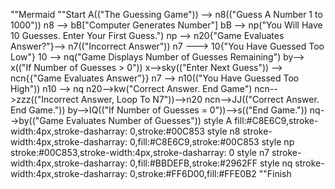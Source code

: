 ""Mermaid
""Start
    A(("The Guessing Game")) --> n8(("Guess A Number 1 to 1000"))
    n8 --> bB["Computer Generates Number"]
    bB --> np("You Will Have 10 Guesses. Enter Your First Guess.")
    np --> n20{"Game Evaluates Answer?"}-->
    n7(("Incorrect Answer"))
    n7 ---> 10{"You Have Guessed Too Low"}
    10 --> nq("Game Displays Number of Guesses Remaining")
   by--> x(("If Number of Guesses > 0")) 
   x-->sky(("Enter Next Guess"))
    --> ncn{{"Game Evaluates Answer"}}
    n7 --> n10(("You Have Guessed Too High")) 
    n10 --> nq
    n20-->kw("Correct Answer. End Game") 
    ncn-->zzz(("Incorrect Answer, Loop To N7"))-->n20
ncn-->JJ(("Correct Answer. End Game."))
by-->IQ(("If Number of Guesses = 0"))-->s(("End Game."))
nq-->by(("Game Evaluates Number of Guesses"))
    style A fill:#C8E6C9,stroke-width:4px,stroke-dasharray: 0,stroke:#00C853
    style n8 stroke-width:4px,stroke-dasharray: 0,fill:#C8E6C9,stroke:#00C853
    style np stroke:#00C853,stroke-width:4px,stroke-dasharray: 0
    style n7 stroke-width:4px,stroke-dasharray: 0,fill:#BBDEFB,stroke:#2962FF
    style nq stroke-width:4px,stroke-dasharray: 0,stroke:#FF6D00,fill:#FFE0B2
""Finish 
